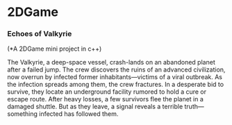 # 2DGame

### Echoes of Valkyrie
(*A 2DGame mini project in c++)

The Valkyrie, a deep-space vessel, crash-lands on an abandoned planet after a failed jump. The crew discovers the ruins of an advanced civilization, now overrun by infected former inhabitants—victims of a viral outbreak. As the infection spreads among them, the crew fractures. In a desperate bid to survive, they locate an underground facility rumored to hold a cure or escape route. After heavy losses, a few survivors flee the planet in a damaged shuttle. But as they leave, a signal reveals a terrible truth—something infected has followed them. 

